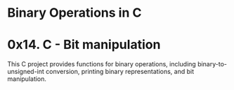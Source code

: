# Binary Operations in C
# 0x14. C - Bit manipulation

This C project provides functions for binary operations, including binary-to-unsigned-int conversion, printing binary representations, and bit manipulation.


